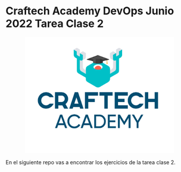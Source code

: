 # Craftech Academy DevOps Junio 2022 Tarea Clase 2
<p align="center"><img src=".images/craftech-academy-logo.png" width="400"/></p>

En el siguiente repo vas a encontrar los ejercicios de la tarea clase 2. 